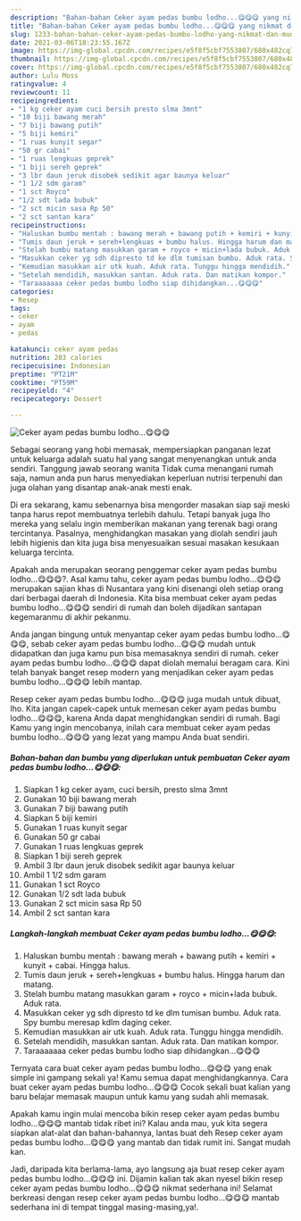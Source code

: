 ```yaml
---
description: "Bahan-bahan Ceker ayam pedas bumbu lodho...😋😋😋 yang nikmat dan Mudah Dibuat"
title: "Bahan-bahan Ceker ayam pedas bumbu lodho...😋😋😋 yang nikmat dan Mudah Dibuat"
slug: 1233-bahan-bahan-ceker-ayam-pedas-bumbu-lodho-yang-nikmat-dan-mudah-dibuat
date: 2021-03-06T18:23:55.167Z
image: https://img-global.cpcdn.com/recipes/e5f8f5cbf7553807/680x482cq70/ceker-ayam-pedas-bumbu-lodho😋😋😋-foto-resep-utama.jpg
thumbnail: https://img-global.cpcdn.com/recipes/e5f8f5cbf7553807/680x482cq70/ceker-ayam-pedas-bumbu-lodho😋😋😋-foto-resep-utama.jpg
cover: https://img-global.cpcdn.com/recipes/e5f8f5cbf7553807/680x482cq70/ceker-ayam-pedas-bumbu-lodho😋😋😋-foto-resep-utama.jpg
author: Lulu Moss
ratingvalue: 4
reviewcount: 11
recipeingredient:
- "1 kg ceker ayam cuci bersih presto slma 3mnt"
- "10 biji bawang merah"
- "7 biji bawang putih"
- "5 biji kemiri"
- "1 ruas kunyit segar"
- "50 gr cabai"
- "1 ruas lengkuas geprek"
- "1 biji sereh geprek"
- "3 lbr daun jeruk disobek sedikit agar baunya keluar"
- "1 1/2 sdm garam"
- "1 sct Royco"
- "1/2 sdt lada bubuk"
- "2 sct micin sasa Rp 50"
- "2 sct santan kara"
recipeinstructions:
- "Haluskan bumbu mentah : bawang merah + bawang putih + kemiri + kunyit + cabai. Hingga halus."
- "Tumis daun jeruk + sereh+lengkuas + bumbu halus. Hingga harum dan matang."
- "Stelah bumbu matang masukkan garam + royco + micin+lada bubuk. Aduk rata."
- "Masukkan ceker yg sdh dipresto td ke dlm tumisan bumbu. Aduk rata. Spy bumbu meresap kdlm daging ceker."
- "Kemudian masukkan air utk kuah. Aduk rata. Tunggu hingga mendidih."
- "Setelah mendidih, masukkan santan. Aduk rata. Dan matikan kompor."
- "Taraaaaaaa ceker pedas bumbu lodho siap dihidangkan...😋😋😋"
categories:
- Resep
tags:
- ceker
- ayam
- pedas

katakunci: ceker ayam pedas 
nutrition: 203 calories
recipecuisine: Indonesian
preptime: "PT21M"
cooktime: "PT59M"
recipeyield: "4"
recipecategory: Dessert

---
```



![Ceker ayam pedas bumbu lodho...😋😋😋](https://img-global.cpcdn.com/recipes/e5f8f5cbf7553807/680x482cq70/ceker-ayam-pedas-bumbu-lodho😋😋😋-foto-resep-utama.jpg)

Sebagai seorang yang hobi memasak, mempersiapkan panganan lezat untuk keluarga adalah suatu hal yang sangat menyenangkan untuk anda sendiri. Tanggung jawab seorang  wanita Tidak cuma menangani rumah saja, namun anda pun harus menyediakan keperluan nutrisi terpenuhi dan juga olahan yang disantap anak-anak mesti enak.

Di era  sekarang, kamu sebenarnya bisa mengorder masakan siap saji meski tanpa harus repot membuatnya terlebih dahulu. Tetapi banyak juga lho mereka yang selalu ingin memberikan makanan yang terenak bagi orang tercintanya. Pasalnya, menghidangkan masakan yang diolah sendiri jauh lebih higienis dan kita juga bisa menyesuaikan sesuai masakan kesukaan keluarga tercinta. 



Apakah anda merupakan seorang penggemar ceker ayam pedas bumbu lodho...😋😋😋?. Asal kamu tahu, ceker ayam pedas bumbu lodho...😋😋😋 merupakan sajian khas di Nusantara yang kini disenangi oleh setiap orang dari berbagai daerah di Indonesia. Kita bisa membuat ceker ayam pedas bumbu lodho...😋😋😋 sendiri di rumah dan boleh dijadikan santapan kegemaranmu di akhir pekanmu.

Anda jangan bingung untuk menyantap ceker ayam pedas bumbu lodho...😋😋😋, sebab ceker ayam pedas bumbu lodho...😋😋😋 mudah untuk didapatkan dan juga kamu pun bisa memasaknya sendiri di rumah. ceker ayam pedas bumbu lodho...😋😋😋 dapat diolah memalui beragam cara. Kini telah banyak banget resep modern yang menjadikan ceker ayam pedas bumbu lodho...😋😋😋 lebih mantap.

Resep ceker ayam pedas bumbu lodho...😋😋😋 juga mudah untuk dibuat, lho. Kita jangan capek-capek untuk memesan ceker ayam pedas bumbu lodho...😋😋😋, karena Anda dapat menghidangkan sendiri di rumah. Bagi Kamu yang ingin mencobanya, inilah cara membuat ceker ayam pedas bumbu lodho...😋😋😋 yang lezat yang mampu Anda buat sendiri.

<!--inarticleads1-->

##### Bahan-bahan dan bumbu yang diperlukan untuk pembuatan Ceker ayam pedas bumbu lodho...😋😋😋:

1. Siapkan 1 kg ceker ayam, cuci bersih, presto slma 3mnt
1. Gunakan 10 biji bawang merah
1. Gunakan 7 biji bawang putih
1. Siapkan 5 biji kemiri
1. Gunakan 1 ruas kunyit segar
1. Gunakan 50 gr cabai
1. Gunakan 1 ruas lengkuas geprek
1. Siapkan 1 biji sereh geprek
1. Ambil 3 lbr daun jeruk disobek sedikit agar baunya keluar
1. Ambil 1 1/2 sdm garam
1. Gunakan 1 sct Royco
1. Gunakan 1/2 sdt lada bubuk
1. Gunakan 2 sct micin sasa Rp 50
1. Ambil 2 sct santan kara




<!--inarticleads2-->

##### Langkah-langkah membuat Ceker ayam pedas bumbu lodho...😋😋😋:

1. Haluskan bumbu mentah : bawang merah + bawang putih + kemiri + kunyit + cabai. Hingga halus.
1. Tumis daun jeruk + sereh+lengkuas + bumbu halus. Hingga harum dan matang.
1. Stelah bumbu matang masukkan garam + royco + micin+lada bubuk. Aduk rata.
1. Masukkan ceker yg sdh dipresto td ke dlm tumisan bumbu. Aduk rata. Spy bumbu meresap kdlm daging ceker.
1. Kemudian masukkan air utk kuah. Aduk rata. Tunggu hingga mendidih.
1. Setelah mendidih, masukkan santan. Aduk rata. Dan matikan kompor.
1. Taraaaaaaa ceker pedas bumbu lodho siap dihidangkan...😋😋😋




Ternyata cara buat ceker ayam pedas bumbu lodho...😋😋😋 yang enak simple ini gampang sekali ya! Kamu semua dapat menghidangkannya. Cara buat ceker ayam pedas bumbu lodho...😋😋😋 Cocok sekali buat kalian yang baru belajar memasak maupun untuk kamu yang sudah ahli memasak.

Apakah kamu ingin mulai mencoba bikin resep ceker ayam pedas bumbu lodho...😋😋😋 mantab tidak ribet ini? Kalau anda mau, yuk kita segera siapkan alat-alat dan bahan-bahannya, lantas buat deh Resep ceker ayam pedas bumbu lodho...😋😋😋 yang mantab dan tidak rumit ini. Sangat mudah kan. 

Jadi, daripada kita berlama-lama, ayo langsung aja buat resep ceker ayam pedas bumbu lodho...😋😋😋 ini. Dijamin kalian tak akan nyesel bikin resep ceker ayam pedas bumbu lodho...😋😋😋 nikmat sederhana ini! Selamat berkreasi dengan resep ceker ayam pedas bumbu lodho...😋😋😋 mantab sederhana ini di tempat tinggal masing-masing,ya!.

